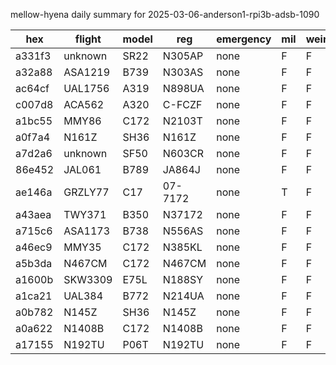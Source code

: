 mellow-hyena daily summary for 2025-03-06-anderson1-rpi3b-adsb-1090

|hex|flight|model|reg|emergency|mil|weirdo|
|--|--|--|--|--|--|--|
|a331f3|unknown|SR22|N305AP|none|F|F|
|a32a88|ASA1219|B739|N303AS|none|F|F|
|ac64cf|UAL1756|A319|N898UA|none|F|F|
|c007d8|ACA562|A320|C-FCZF|none|F|F|
|a1bc55|MMY86|C172|N2103T|none|F|F|
|a0f7a4|N161Z|SH36|N161Z|none|F|F|
|a7d2a6|unknown|SF50|N603CR|none|F|F|
|86e452|JAL061|B789|JA864J|none|F|F|
|ae146a|GRZLY77|C17|07-7172|none|T|F|
|a43aea|TWY371|B350|N37172|none|F|F|
|a715c6|ASA1173|B738|N556AS|none|F|F|
|a46ec9|MMY35|C172|N385KL|none|F|F|
|a5b3da|N467CM|C172|N467CM|none|F|F|
|a1600b|SKW3309|E75L|N188SY|none|F|F|
|a1ca21|UAL384|B772|N214UA|none|F|F|
|a0b782|N145Z|SH36|N145Z|none|F|F|
|a0a622|N1408B|C172|N1408B|none|F|F|
|a17155|N192TU|P06T|N192TU|none|F|F|
